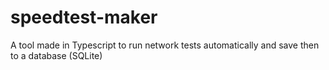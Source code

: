 # speedtest-maker
A tool made in Typescript to run network tests automatically and save then to a database (SQLite)
